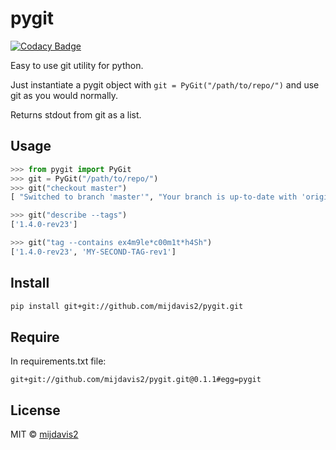 # pygit
[![Codacy Badge](https://api.codacy.com/project/badge/Grade/439a70b92c114241a7c118020cb229e7)](https://www.codacy.com/app/mdavis/PyGit?utm_source=github.com&amp;utm_medium=referral&amp;utm_content=mijdavis2/PyGit&amp;utm_campaign=Badge_Grade)

Easy to use git utility for python.

Just instantiate a pygit object with ```git = PyGit("/path/to/repo/")``` and use git as you would normally.

Returns stdout from git as a list.

## Usage

```python
>>> from pygit import PyGit
>>> git = PyGit("/path/to/repo/")
>>> git("checkout master")
[ "Switched to branch 'master'", "Your branch is up-to-date with 'origin/master'."]

>>> git("describe --tags")
['1.4.0-rev23']

>>> git("tag --contains ex4m9le*c00m1t*h4Sh")
['1.4.0-rev23', 'MY-SECOND-TAG-rev1']
```

## Install

```bash
pip install git+git://github.com/mijdavis2/pygit.git
```

## Require

In requirements.txt file:

```
git+git://github.com/mijdavis2/pygit.git@0.1.1#egg=pygit
```

## License

MIT © [mijdavis2](http://mdavisinsc.com)